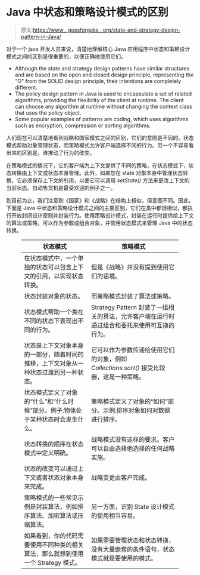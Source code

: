 # Java 中状态和策略设计模式的区别

> 原文:[https://www . geesforgeks . org/state-and-strategy-design-pattern-in-Java/](https://www.geeksforgeeks.org/difference-between-state-and-strategy-design-pattern-in-java/)

对于一个 java 开发人员来说，清楚地理解核心 Java 应用程序中状态和策略设计模式之间的区别是很重要的，以便正确地使用它们。

*   Although the state and strategy design patterns have similar structures and are based on the open and closed design principle, representing the "O" from the SOLID design principle, their intentions are completely different.
*   The policy design pattern in Java is used to encapsulate a set of related algorithms, providing the flexibility of the client at runtime. The client can choose any algorithm at runtime without changing the context class that uses the policy object.
*   Some popular examples of patterns are coding, which uses algorithms such as encryption, compression or sorting algorithms.

人们现在可以清楚地看到战略和国家模式之间的区别，它们的意图是不同的。状态模式帮助对象管理状态，而策略模式允许客户端选择不同的行为。另一个不容易看出来的区别是，谁推动了行为的改变。

在策略模式的情况下，它的客户端为上下文提供了不同的策略，在状态模式下，状态转换由上下文或状态本身管理。此外，如果您在 state 对象本身中管理状态转换，它必须保存上下文的引用，以便它可以调用 *setState()* 方法来更改上下文的当前状态。自动售货机是最受欢迎的例子之一。

到目前为止，我们注意到《国家》和《战略》在结构上相似，但意图不同。因此，下面是 Java 中状态和策略设计模式之间的主要区别，它们在类中都很相似，都执行开放封闭设计原则并封装行为。使用策略设计模式，封装在运行时提供给上下文的算法或策略，可以作为参数或组合对象，并使用状态模式来管理 Java 中的状态转换。

<figure class="table">

| 状态模式 | 策略模式 |
| --- | --- |
| 在状态模式中，一个单独的状态可以包含上下文的引用，以实现状态转换。 | 但是《战略》并没有提到使用它们的语境。 |
| 状态封装对象的状态。 | 而策略模式封装了算法或策略。 |
| 状态模式帮助一个类在不同的状态下表现出不同的行为。 | Strategy Pattern 封装了一组相关的算法，允许客户端在运行时通过组合和委托来使用可互换的行为。 |
| 状态是上下文对象本身的一部分，随着时间的推移，上下文对象从一种状态过渡到另一种状态。 | 它可以作为参数传递给使用它们的对象，例如 *Collections.sort()* 接受比较器，这是一种策略。 |
| 状态模式定义了对象的“什么”和“什么时候”部分。例子:物体处于某种状态时会发生什么。 | 策略模式定义了对象的“如何”部分。示例:排序对象如何对数据进行排序。 |
| 状态转换的顺序在状态模式中定义明确。 | 战略模式没有这样的要求。客户可以自由选择他选择的任何战略实施。 |
| 状态的改变可以通过上下文或者状态对象本身来完成。 | 战略变更由客户完成。 |
| 策略模式的一些常见示例是封装算法，例如排序算法、加密算法或压缩算法。 | 另一方面，识别 State 设计模式的使用相当容易。 |
| 如果看到，你的代码需要使用不同种类的相关算法，那么就想到使用一个 Strategy 模式。 | 如果需要管理状态和状态转换，没有大量嵌套的条件语句，状态模式就是要使用的模式。 |

</figure>